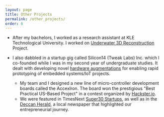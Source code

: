 ```yaml
---
layout: page
title: Other Projects
permalink: /other_projects/
order: 6
---
```


* After my bachelors, I worked as a research assistant at KLE Technological University. I worked on [Underwater 3D Reconstruction](https://cevi.co.in/projects/sponsored/dst-dp) Project.

* I also dabbled in a startup gig called Silicon14 (Tweak Labs) Inc. which I co-founded while I was in my second year of undergraduate studies. It dealt with developing novel [hardware augmentations](https://xlr8community.github.io/) for enabling rapid prototyping of embedded systems/IoT projects.
     - My team and I designed a new line of micro-controller development boards called the Accexlron. The board won the prestigious "Best Practical US-Based Project" in a contest organized by [Hackster.io](https://www.hackster.io/adarshmj/accexlron-a-rapid-prototyping-board-5d86c3).
    - We were featured in TimesNext [Super30 Startups](https://timesnext.com/samar-am-and-adarsh-jamandani-startup-silicon14/), as well as in the [Deccan Herald](https://www.deccanherald.com/content/649025/city-youth-bring-tech-solutions.html), a local newspaper that highlighted our entrepreneurial journey.

